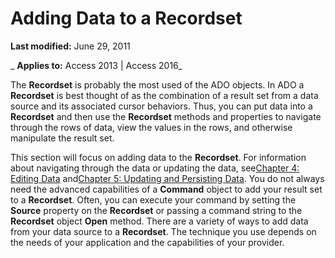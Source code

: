 
# Adding Data to a Recordset

 **Last modified:** June 29, 2011

 _ **Applies to:** Access 2013 | Access 2016_

The  **Recordset** is probably the most used of the ADO objects. In ADO a **Recordset** is best thought of as the combination of a result set from a data source and its associated cursor behaviors. Thus, you can put data into a **Recordset** and then use the **Recordset** methods and properties to navigate through the rows of data, view the values in the rows, and otherwise manipulate the result set.

This section will focus on adding data to the  **Recordset**. For information about navigating through the data or updating the data, see[Chapter 4: Editing Data](822b7365-0926-6411-6fb4-30de032570f8.md) and[Chapter 5: Updating and Persisting Data](77acb763-1c60-1945-791d-3e83d684fb0d.md). You do not always need the advanced capabilities of a  **Command** object to add your result set to a **Recordset**. Often, you can execute your command by setting the **Source** property on the **Recordset** or passing a command string to the **Recordset** object **Open** method.
There are a variety of ways to add data from your data source to a  **Recordset**. The technique you use depends on the needs of your application and the capabilities of your provider.
